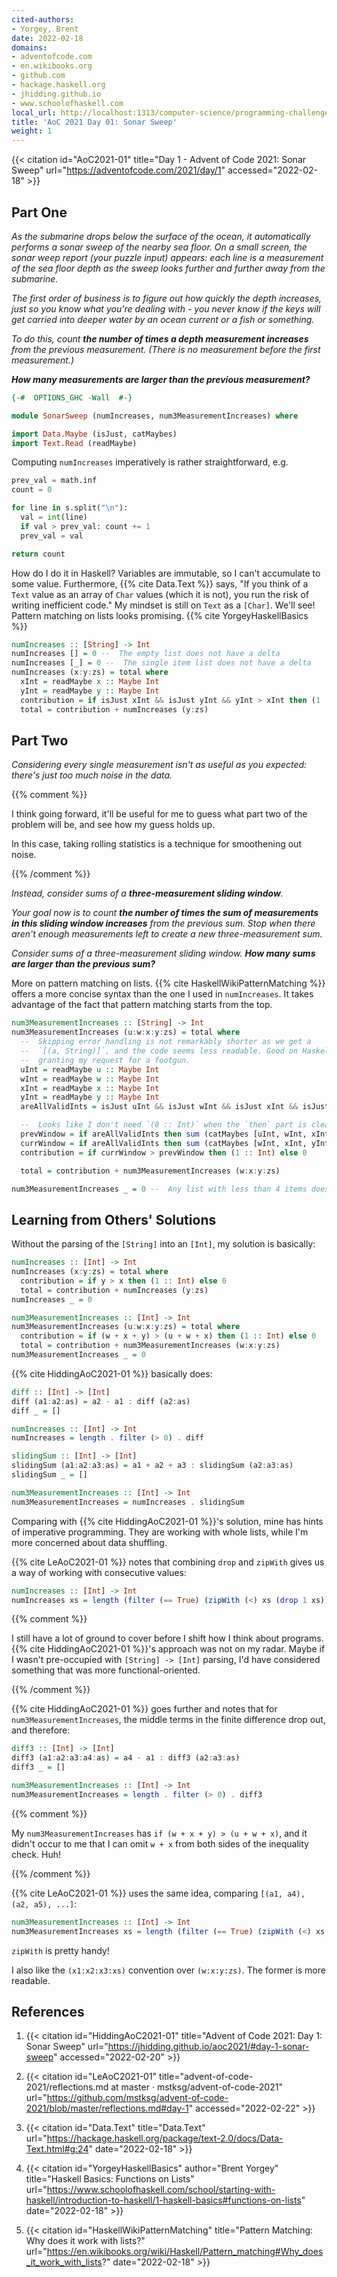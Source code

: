```yaml
---
cited-authors:
- Yorgey, Brent
date: 2022-02-18
domains:
- adventofcode.com
- en.wikibooks.org
- github.com
- hackage.haskell.org
- jhidding.github.io
- www.schoolofhaskell.com
local_url: http://localhost:1313/computer-science/programming-challenges/advent-of-code/2021/src/SonarSweep/
title: 'AoC 2021 Day 01: Sonar Sweep'
weight: 1
---
```


{{< citation
  id="AoC2021-01"
  title="Day 1 - Advent of Code 2021: Sonar Sweep"
  url="https://adventofcode.com/2021/day/1"
  accessed="2022-02-18" >}}

## Part One

*As the submarine drops below the surface of the ocean, it automatically
performs a sonar sweep of the nearby sea floor. On a small screen, the
sonar weep report (your puzzle input) appears: each line is a
measurement of the sea floor depth as the sweep looks further and
further away from the submarine.*

*The first order of business is to figure out how quickly the depth
increases, just so you know what you're dealing with - you never know if
the keys will get carried into deeper water by an ocean current or a
fish or something.*

*To do this, count **the number of times a depth measurement increases**
from the previous measurement. (There is no measurement before the
first measurement.)*

***How many measurements are larger than the previous measurement?***

```hs
{-#  OPTIONS_GHC -Wall  #-}

module SonarSweep (numIncreases, num3MeasurementIncreases) where

import Data.Maybe (isJust, catMaybes)
import Text.Read (readMaybe)
```

Computing `numIncreases` imperatively is rather straightforward, e.g.

```py
prev_val = math.inf
count = 0

for line in s.split("\n"):
  val = int(line)
  if val > prev_val: count += 1
  prev_val = val

return count
```

How do I do it in Haskell? Variables are immutable, so I can't accumulate
to some value. Furthermore, {{% cite Data.Text %}} says, "If you think of a
`Text` value as an array of `Char` values (which it is not), you run the risk of
writing inefficient code." My mindset is still on `Text` as a `[Char]`. We'll
see! Pattern matching on lists looks promising. {{% cite YorgeyHaskellBasics %}}

```hs
numIncreases :: [String] -> Int
numIncreases [] = 0 --  The empty list does not have a delta
numIncreases [_] = 0 --  The single item list does not have a delta
numIncreases (x:y:zs) = total where
  xInt = readMaybe x :: Maybe Int
  yInt = readMaybe y :: Maybe Int
  contribution = if isJust xInt && isJust yInt && yInt > xInt then (1 :: Int) else (0 :: Int)
  total = contribution + numIncreases (y:zs)
```

## Part Two

*Considering every single measurement isn't as useful as you expected:
there's just too much noise in the data.*

{{% comment %}}

I think going forward, it'll be useful for me to guess what part two of
the problem will be, and see how my guess holds up.

In this case, taking rolling statistics is a technique for smoothening
out noise.

{{% /comment %}}

*Instead, consider sums of a **three-measurement sliding window**.*

*Your goal now is to count **the number of times the sum of measurements
in this sliding window increases** from the previous sum. Stop when
there aren't enough measurements left to create a new three-measurement
sum.*

*Consider sums of a three-measurement sliding window. **How many sums are
larger than the previous sum?***

More on pattern matching on lists. {{% cite HaskellWikiPatternMatching %}}
offers a more concise syntax than the one I used in `numIncreases`. It takes
advantage of the fact that pattern matching starts from the top.

```hs
num3MeasurementIncreases :: [String] -> Int
num3MeasurementIncreases (u:w:x:y:zs) = total where
  --  Skipping error handling is not remarkably shorter as we get a
  --  `[(a, String)]`, and the code seems less readable. Good on Haskell for not
  --  granting my request for a footgun.
  uInt = readMaybe u :: Maybe Int
  wInt = readMaybe w :: Maybe Int
  xInt = readMaybe x :: Maybe Int
  yInt = readMaybe y :: Maybe Int
  areAllValidInts = isJust uInt && isJust wInt && isJust xInt && isJust yInt

  --  Looks like I don't need `(0 :: Int)` when the `then` part is clear.
  prevWindow = if areAllValidInts then sum (catMaybes [uInt, wInt, xInt]) else 0
  currWindow = if areAllValidInts then sum (catMaybes [wInt, xInt, yInt]) else 0
  contribution = if currWindow > prevWindow then (1 :: Int) else 0

  total = contribution + num3MeasurementIncreases (w:x:y:zs)

num3MeasurementIncreases _ = 0 --  Any list with less than 4 items doesn't have a delta
```

## Learning from Others' Solutions

Without the parsing of the `[String]` into an `[Int]`, my solution is
basically:

```hs
numIncreases :: [Int] -> Int
numIncreases (x:y:zs) = total where
  contribution = if y > x then (1 :: Int) else 0
  total = contribution + numIncreases (y:zs)
numIncreases _ = 0

num3MeasurementIncreases :: [Int] -> Int
num3MeasurementIncreases (u:w:x:y:zs) = total where
  contribution = if (w + x + y) > (u + w + x) then (1 :: Int) else 0
  total = contribution + num3MeasurementIncreases (w:x:y:zs)
num3MeasurementIncreases _ = 0
```

{{% cite HiddingAoC2021-01 %}} basically does:

```hs
diff :: [Int] -> [Int]
diff (a1:a2:as) = a2 - a1 : diff (a2:as)
diff _ = []

numIncreases :: [Int] -> Int
numIncreases = length . filter (> 0) . diff

slidingSum :: [Int] -> [Int]
slidingSum (a1:a2:a3:as) = a1 + a2 + a3 : slidingSum (a2:a3:as)
slidingSum _ = []

num3MeasurementIncreases :: [Int] -> Int
num3MeasurementIncreases = numIncreases . slidingSum
```

Comparing with {{% cite HiddingAoC2021-01 %}}'s solution, mine has hints
of imperative programming. They are working with whole lists, while I'm
more concerned about data shuffling.

{{% cite LeAoC2021-01 %}} notes that combining `drop` and `zipWith`
gives us a way of working with consecutive values:

```hs
numIncreases :: [Int] -> Int
numIncreases xs = length (filter (== True) (zipWith (<) xs (drop 1 xs)))
```

{{% comment %}}

I still have a lot of ground to cover before I shift how I think about
programs. {{% cite HiddingAoC2021-01 %}}'s approach was not on my radar.
Maybe if I wasn't pre-occupied with `[String] -> [Int]` parsing, I'd
have considered something that was more functional-oriented.

{{% /comment %}}

{{% cite HiddingAoC2021-01 %}} goes further and notes that for
`num3MeasurementIncreases`, the middle terms in the finite difference
drop out, and therefore:

```hs
diff3 :: [Int] -> [Int]
diff3 (a1:a2:a3:a4:as) = a4 - a1 : diff3 (a2:a3:as)
diff3 _ = []

num3MeasurementIncreases :: [Int] -> Int
num3MeasurementIncreases = length . filter (> 0) . diff3
```

{{% comment %}}

My `num3MeasurementIncreases` has `if (w + x + y) > (u + w + x)`, and it
didn't occur to me that I can omit `w + x` from both sides of the
inequality check. Huh!

{{% /comment %}}

{{% cite LeAoC2021-01 %}} uses the same idea, comparing `[(a1, a4), (a2,
a5), ...]`:

```hs
num3MeasurementIncreases :: [Int] -> Int
num3MeasurementIncreases xs = length (filter (== True) (zipWith (<) xs (drop 3 xs)))
```

`zipWith` is pretty handy!

I also like the `(x1:x2:x3:xs)` convention over `(w:x:y:zs)`. The former
is more readable.

## References

1. {{< citation
  id="HiddingAoC2021-01"
  title="Advent of Code 2021: Day 1: Sonar Sweep"
  url="https://jhidding.github.io/aoc2021/#day-1-sonar-sweep"
  accessed="2022-02-20" >}}

1. {{< citation
  id="LeAoC2021-01"
  title="advent-of-code-2021/reflections.md at master · mstksg/advent-of-code-2021"
  url="https://github.com/mstksg/advent-of-code-2021/blob/master/reflections.md#day-1"
  accessed="2022-02-22" >}}

1. {{< citation
  id="Data.Text"
  title="Data.Text"
  url="https://hackage.haskell.org/package/text-2.0/docs/Data-Text.html#g:24"
  date="2022-02-18" >}}

1. {{< citation
  id="YorgeyHaskellBasics"
  author="Brent Yorgey"
  title="Haskell Basics: Functions on Lists"
  url="https://www.schoolofhaskell.com/school/starting-with-haskell/introduction-to-haskell/1-haskell-basics#functions-on-lists"
  date="2022-02-18" >}}

1. {{< citation
  id="HaskellWikiPatternMatching"
  title="Pattern Matching: Why does it work with lists?"
  url="https://en.wikibooks.org/wiki/Haskell/Pattern_matching#Why_does_it_work_with_lists?"
  date="2022-02-18" >}}
